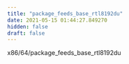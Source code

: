```yaml
---
title: "package_feeds_base_rtl8192du"
date: 2021-05-15 01:44:27.849270
hidden: false
draft: false
---
```


x86/64/package_feeds_base_rtl8192du

